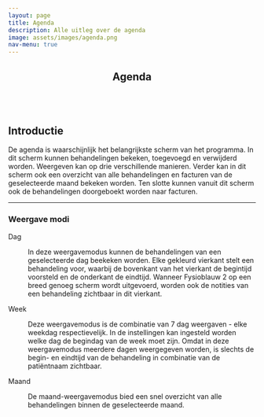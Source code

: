 ```yaml
---
layout: page
title: Agenda
description: Alle uitleg over de agenda
image: assets/images/agenda.png
nav-menu: true
---
```


<!-- Main -->
<div id="main" class="alt">

<!-- One -->
<section id="one">
	<div class="inner">
		<header class="major">
			<h1>Agenda</h1>
		</header>

<span class="image fit"><img src="{% link assets/images/agenda.png %}" alt="" /></span>

<!-- Content -->
<h2 id="content">Introductie</h2>
<p>De agenda is waarschijnlijk het belangrijkste scherm van het programma. In dit scherm kunnen behandelingen bekeken, toegevoegd en verwijderd worden. Weergeven kan op drie verschillende manieren. Verder kan in dit scherm ook een overzicht van alle behandelingen en facturen van de geselecteerde maand bekeken worden. Ten slotte kunnen vanuit dit scherm ook de behandelingen doorgeboekt worden naar facturen.</p>

<!-- <div class="row">
	<div class="6u 12u$(small)">
		<h3>Sem turpis amet semper</h3>
		<p>Nunc lacinia ante nunc ac lobortis. Interdum adipiscing gravida odio porttitor sem non mi integer non faucibus ornare mi ut ante amet placerat aliquet. Volutpat commodo eu sed ante lacinia. Sapien a lorem in integer ornare praesent commodo adipiscing arcu in massa commodo lorem accumsan at odio massa ac ac. Semper adipiscing varius montes viverra nibh in adipiscing blandit tempus accumsan.</p>
	</div>
	<div class="6u$ 12u$(small)">
		<h3>Magna odio tempus commodo</h3>
		<p>In arcu accumsan arcu adipiscing accumsan orci ac. Felis id enim aliquet. Accumsan ac integer lobortis commodo ornare aliquet accumsan erat tempus amet porttitor. Ante commodo blandit adipiscing integer semper orci eget. Faucibus commodo adipiscing mi eu nullam accumsan morbi arcu ornare odio mi adipiscing nascetur lacus ac interdum morbi accumsan vis mi accumsan ac praesent.</p>
	</div>
</div> -->

<hr class="major" />

<h3>Weergave modi</h3>
<dl>
	<dt>Dag</dt>
	<dd>
		<p><span class="image right"><img src="{% link assets/images/agenda/dag.png %}" alt="" /></span>In deze weergavemodus kunnen de behandelingen van een geselecteerde dag beekeken worden. Elke gekleurd vierkant stelt een behandeling voor, waarbij de bovenkant van het vierkant de begintijd voorsteld en de onderkant de eindtijd. Wanneer Fysioblauw 2 op een breed genoeg scherm wordt uitgevoerd, worden ook de notities van een behandeling zichtbaar in dit vierkant.</p>
	</dd>
	<dt>Week</dt>
	<dd>
		<p>Deze weergavemodus is de combinatie van 7 dag weergaven - elke weekdag respectievelijk. In de instellingen kan ingesteld worden welke dag de begindag van de week moet zijn. Omdat in deze weergavemodus meerdere dagen weergegeven worden, is slechts de begin- en eindtijd van de behandeling in combinatie van de patiëntnaam zichtbaar.</p>
	</dd>
	<dt>Maand</dt>
	<dd>
		<p>De maand-weergavemodus bied een snel overzicht van alle behandelingen binnen de geselecteerde maand.</p>
	</dd>
</dl>

</div>
</section>
</div>
